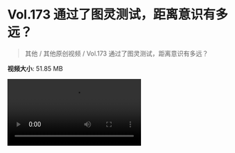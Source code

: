 # Vol.173 通过了图灵测试，距离意识有多远？

> 其他 / 其他原创视频 / Vol.173 通过了图灵测试，距离意识有多远？

**视频大小**: 51.85 MB

<div class="video"><video src="https://file.hsyhx.top/archive/混乱博物馆/Vol/173.mp4" controls preload>🤔 您的浏览器不支持 video 标签</video></div>